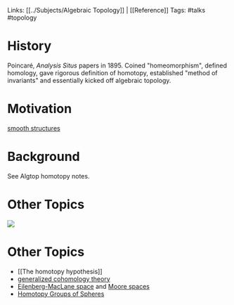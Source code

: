 Links: [[../Subjects/Algebraic Topology]] |  [[Reference]]
Tags: #talks #topology 

<!--![](zettelkasten/figures/HomotopyTalk%20-%20GSTS.pdf)-->

# History

Poincaré, *Analysis Situs* papers in 1895. 
Coined "homeomorphism", defined homology, gave rigorous definition of homotopy, established "method of invariants" and essentially kicked off algebraic topology.

# Motivation
[smooth structures](smooth%20structures.md)

# Background
See Algtop homotopy notes.

# Other Topics

![](homology%20sphere.md#^8a317f)


# Other Topics

- [[The homotopy hypothesis]]
- [generalized cohomology theory](cohomolology%20theories.md)
- [Eilenberg-MacLane space](Eilenberg-MacLane%20space.md) and [Moore spaces](Moore%20spaces.md)
- [Homotopy Groups of Spheres](Homotopy%20Groups%20of%20Spheres.md)